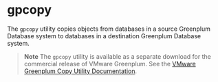 # gpcopy 

The `gpcopy` utility copies objects from databases in a source Greenplum Database system to databases in a destination Greenplum Database system.

> **Note** The `gpcopy` utility is available as a separate download for the commercial release of VMware Greenplum. See the [VMware Greenplum Copy Utility Documentation](https://docs.vmware.com/en/VMware-Tanzu-Greenplum-Data-Copy-Utility/index.html).


